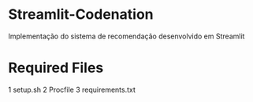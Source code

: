 # Streamlit-Codenation
Implementação do sistema de recomendação desenvolvido em Streamlit

# Required Files
1 setup.sh
2 Procfile
3 requirements.txt